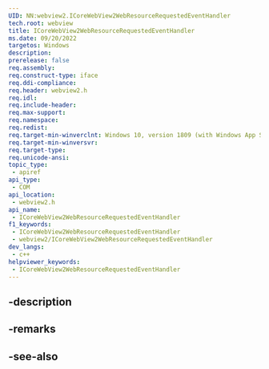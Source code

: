 ```yaml
---
UID: NN:webview2.ICoreWebView2WebResourceRequestedEventHandler
tech.root: webview
title: ICoreWebView2WebResourceRequestedEventHandler
ms.date: 09/20/2022
targetos: Windows
description: 
prerelease: false
req.assembly: 
req.construct-type: iface
req.ddi-compliance: 
req.header: webview2.h
req.idl: 
req.include-header: 
req.max-support: 
req.namespace: 
req.redist: 
req.target-min-winverclnt: Windows 10, version 1809 (with Windows App SDK 1.1 or later)
req.target-min-winversvr: 
req.target-type: 
req.unicode-ansi: 
topic_type:
 - apiref
api_type:
 - COM
api_location:
 - webview2.h
api_name:
 - ICoreWebView2WebResourceRequestedEventHandler
f1_keywords:
 - ICoreWebView2WebResourceRequestedEventHandler
 - webview2/ICoreWebView2WebResourceRequestedEventHandler
dev_langs:
 - c++
helpviewer_keywords:
 - ICoreWebView2WebResourceRequestedEventHandler
---
```


## -description

## -remarks

## -see-also

